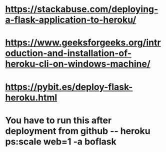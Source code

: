 # https://stackabuse.com/deploying-a-flask-application-to-heroku/
# https://www.geeksforgeeks.org/introduction-and-installation-of-heroku-cli-on-windows-machine/
# https://pybit.es/deploy-flask-heroku.html
# You have to run this after deployment from github -- heroku ps:scale web=1 -a boflask
